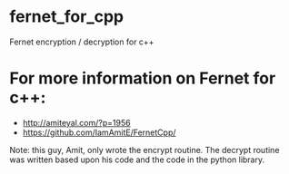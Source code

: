 # fernet_for_cpp

Fernet encryption / decryption for c++

# For more information on Fernet for c++:

- http://amiteyal.com/?p=1956
- https://github.com/IamAmitE/FernetCpp/

Note: this guy, Amit, only wrote the encrypt routine. The decrypt routine was written based upon his code and the code in the python library.

